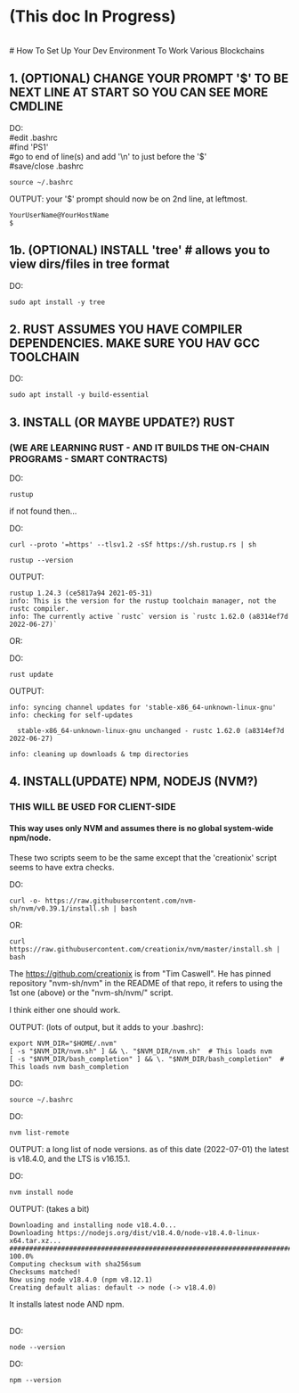# (This doc In Progress)
<br/>
# How To Set Up Your Dev Environment To Work Various Blockchains

## 1. (OPTIONAL) CHANGE YOUR PROMPT '$' TO BE NEXT LINE AT START SO YOU CAN SEE MORE CMDLINE  
DO:  
#edit .bashrc  
#find 'PS1'  
#go to end of line(s) and add '\n' to just before the '\$'  
#save/close .bashrc  
```
source ~/.bashrc
```

OUTPUT:
your '$' prompt should now be on 2nd line, at leftmost.  
```
YourUserName@YourHostName
$
```



## 1b. (OPTIONAL) INSTALL 'tree' # allows you to view dirs/files in tree format  
DO:
```
sudo apt install -y tree
```


## 2. RUST ASSUMES YOU HAVE COMPILER DEPENDENCIES. MAKE SURE YOU HAV GCC TOOLCHAIN  
DO:  
```
sudo apt install -y build-essential
```


## 3. INSTALL (OR MAYBE UPDATE?)  RUST  
### (WE ARE LEARNING RUST - AND IT BUILDS THE ON-CHAIN PROGRAMS - SMART CONTRACTS)  
DO:  
```
rustup
```

if not found then...

DO:  
```
curl --proto '=https' --tlsv1.2 -sSf https://sh.rustup.rs | sh
```
```
rustup --version
```

OUTPUT:  
```
rustup 1.24.3 (ce5817a94 2021-05-31)
info: This is the version for the rustup toolchain manager, not the rustc compiler.
info: The currently active `rustc` version is `rustc 1.62.0 (a8314ef7d 2022-06-27)`
```  
  
OR:  
  
DO:  
```
rust update
```

OUTPUT:  
```
info: syncing channel updates for 'stable-x86_64-unknown-linux-gnu'
info: checking for self-updates

  stable-x86_64-unknown-linux-gnu unchanged - rustc 1.62.0 (a8314ef7d 2022-06-27)

info: cleaning up downloads & tmp directories
```

## 4. INSTALL(UPDATE) NPM, NODEJS (NVM?)  
### THIS WILL BE USED FOR CLIENT-SIDE  
#### This way uses only NVM and assumes there is no global system-wide npm/node. 

These two scripts seem to be the same except that the 'creationix' script seems to have extra checks.  

DO:  
```
curl -o- https://raw.githubusercontent.com/nvm-sh/nvm/v0.39.1/install.sh | bash  
```
OR:  
```
curl https://raw.githubusercontent.com/creationix/nvm/master/install.sh | bash  
```

The https://github.com/creationix is from "Tim Caswell". He has pinned repository "nvm-sh/nvm" in the README of that repo, it refers to using the 1st one (above) or the "nvm-sh/nvm/" script.  

I think either one should work.  

OUTPUT: (lots of output, but it adds to your .bashrc):
```
export NVM_DIR="$HOME/.nvm"
[ -s "$NVM_DIR/nvm.sh" ] && \. "$NVM_DIR/nvm.sh"  # This loads nvm
[ -s "$NVM_DIR/bash_completion" ] && \. "$NVM_DIR/bash_completion"  # This loads nvm bash_completion
```

DO:
```
source ~/.bashrc
```

DO:
```
nvm list-remote
```

OUTPUT: a long list of node versions. as of this date (2022-07-01) the latest is v18.4.0, and the LTS is v16.15.1.  


DO:
```
nvm install node
```

OUTPUT: (takes a bit)
```
Downloading and installing node v18.4.0...
Downloading https://nodejs.org/dist/v18.4.0/node-v18.4.0-linux-x64.tar.xz...
########################################################################################################################### 100.0%
Computing checksum with sha256sum
Checksums matched!
Now using node v18.4.0 (npm v8.12.1)
Creating default alias: default -> node (-> v18.4.0)
```
It installs latest node AND npm.  
<br/>

DO:  
```
node --version  
```

DO:  
```
npm --version  
```
<br/>
